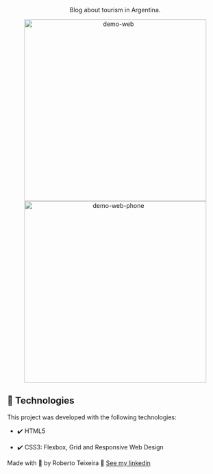 
<p align="center">Blog about tourism in Argentina.</p>

<div align="center" >
  <img src="./Gif/Web.gif" alt="demo-web" height="425">
  <img src="./Gif/Phone.gif" alt="demo-web-phone" height="425">
</div>

## 🚀 Technologies

This project was developed with the following technologies:

- ✔️ HTML5

- ✔️ CSS3: Flexbox, Grid and Responsive Web Design

Made with 💜 by Roberto Teixeira 👋 [See my linkedin](https://www.linkedin.com/in/roberto-teixeira-developer/)
